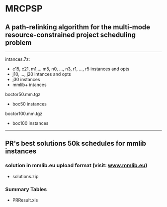 # MRCPSP
## A path-relinking algorithm for the multi-mode resource-constrained project scheduling problem

---
intances.7z:
  * c15, c21, m1,... m5, n0, ..., n3, r1, ..., r5 instances and opts
  * j10, ..., j20 intances and opts
  * j30 instances
  * mmlib+ intances
  
boctor50.mm.tgz
  * boc50 instances
  
boctor100.mm.tgz
  * boc100 instances
---
## PR's  best solutions 50k schedules for mmlib instances
### solution in mmlib.eu upload format (visit: www.mmlib.eu)
 * solutions.zip
### Summary Tables
 * PRResult.xls 
 
